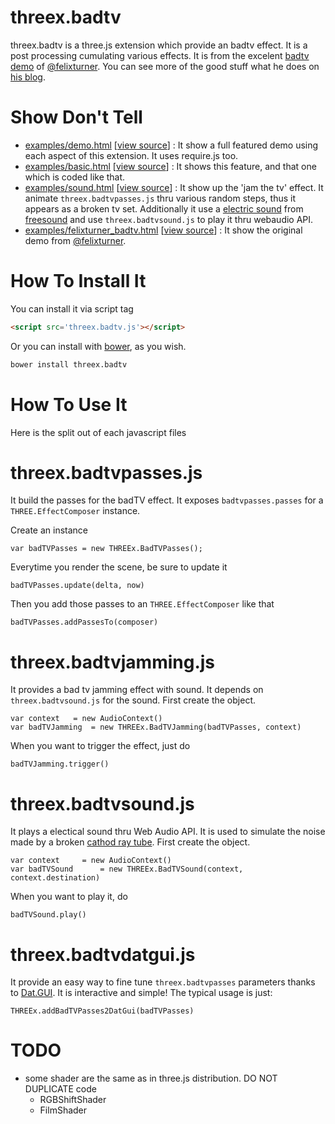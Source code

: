 threex.badtv
===================

threex.badtv is a three.js extension which provide an badtv effect. It is a post
processing cumulating various effects.
It is from the excelent [badtv demo](http://www.airtightinteractive.com/demos/js/badtvshader/)
of [@felixturner](https://twitter.com/felixturner).
You can see more of the good stuff what he does on
[his blog](http://www.airtightinteractive.com/news).

Show Don't Tell
===============
* [examples/demo.html](http://jeromeetienne.github.io/threex.badtvpproc/examples/demo.html)
\[[view source](https://github.com/jeromeetienne/threex.badtvpproc/blob/master/examples/demo.html)\] :
It show a full featured demo using each aspect of this extension.
It uses require.js too.
* [examples/basic.html](http://jeromeetienne.github.io/threex.badtvpproc/examples/basic.html)
\[[view source](https://github.com/jeromeetienne/threex.badtvpproc/blob/master/examples/basic.html)\] :
It shows this feature, and that one which is coded like that.
* [examples/sound.html](http://jeromeetienne.github.io/threex.badtvpproc/examples/sound.html)
\[[view source](https://github.com/jeromeetienne/threex.badtvpproc/blob/master/examples/sound.html)\] :
It show up the 'jam the tv' effect. It animate ```threex.badtvpasses.js``` thru various 
random steps, thus it appears as a broken tv set. Additionally it use a 
[electric sound](http://www.freesound.org/people/Bekir_VirtualDJ/sounds/132834/)
from
[freesound](http://www.freesound.org/) and use ```threex.badtvsound.js``` to play it thru webaudio API.
* [examples/felixturner_badtv.html](http://jeromeetienne.github.io/threex.badtvpproc/examples/felixturner_badtv.html)
\[[view source](https://github.com/jeromeetienne/threex.badtvpproc/blob/master/examples/felixturner_badtv.html)\] :
It show the original demo from [@felixturner](https://twitter.com/felixturner).

How To Install It
=================

You can install it via script tag

```html
<script src='threex.badtv.js'></script>
```

Or you can install with [bower](http://bower.io/), as you wish.

```bash
bower install threex.badtv
```

How To Use It
=============

Here is the split out of each javascript files


threex.badtvpasses.js
=====================
It build the passes for the badTV effect.
It exposes ```badtvpasses.passes``` for a ```THREE.EffectComposer``` instance.

Create an instance

```
var badTVPasses	= new THREEx.BadTVPasses();
```

Everytime you render the scene, be sure to update it

```
badTVPasses.update(delta, now)		
```

Then you add those passes to an ```THREE.EffectComposer``` like that

```
badTVPasses.addPassesTo(composer)
```

threex.badtvjamming.js
======================

It provides a bad tv jamming effect with sound. 
It depends on ```threex.badtvsound.js``` for the sound.
First create the object.

```
var context   = new AudioContext()
var badTVJamming  = new THREEx.BadTVJamming(badTVPasses, context)
```

When you want to trigger the effect, just do

```
badTVJamming.trigger()
```

threex.badtvsound.js
====================
It plays a electical sound thru Web Audio API. It is used to simulate
the noise made by a broken [cathod ray tube](http://en.wikipedia.org/wiki/Cathode_ray_tube).
First create the object.

```
var context		= new AudioContext()
var badTVSound		= new THREEx.BadTVSound(context, context.destination)
```

When you want to play it, do 

```
badTVSound.play()
```

threex.badtvdatgui.js
=====================

It provide an easy way to fine tune ```threex.badtvpasses``` parameters
thanks to 
[Dat.GUI](https://code.google.com/p/dat-gui/). 
It is interactive and simple!
The typical usage is just:

```
THREEx.addBadTVPasses2DatGui(badTVPasses)
```

TODO
====
* some shader are the same as in three.js distribution. DO NOT DUPLICATE code
  * RGBShiftShader
  * FilmShader


